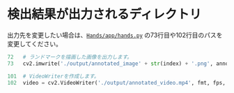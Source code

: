 # 検出結果が出力されるディレクトリ

出力先を変更したい場合は、[`Hands/app/hands.py`](https://github.com/AO2324-00/MediaPipe-Docker/blob/main/Hands/app/hands.py) の73行目や102行目のパスを変更してください。
```python
72   # ランドマークを描画した画像を出力します。
73   cv2.imwrite('./output/annotated_image' + str(index) + '.png', annotated_image)

101  # VideoWriterを作成します。
102  video = cv2.VideoWriter('./output/annotated_video.mp4', fmt, fps, (width, height))
```